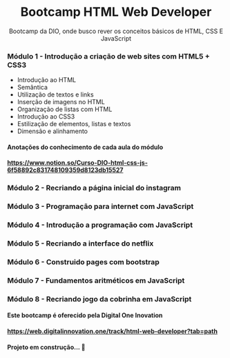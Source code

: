<h1 align="center"> Bootcamp HTML Web Developer </h1>

<p align="center">Bootcamp da DIO, onde busco rever os conceitos básicos de HTML, CSS E JavaScript</p>

### Módulo 1 - Introdução a criação de web sites com HTML5 + CSS3
* Introdução ao HTML
* Semântica
* Utilização de textos e links
* Inserção de imagens no HTML
* Organização de listas com HTML
* Introdução ao CSS3
* Estilização de elementos, listas e textos
* Dimensão e alinhamento
#### Anotações do conhecimento de cada aula do módulo
#### https://www.notion.so/Curso-DIO-html-css-js-6f58892c831748109359d8123db15527

### Módulo 2 - Recriando a página inicial do instagram

### Módulo 3 - Programação para internet com JavaScript

### Módulo 4 - Introdução a programação com JavaScript

### Módulo 5 - Recriando a interface do netflix

### Módulo 6 - Construido pages com bootstrap

### Módulo 7 - Fundamentos aritméticos em JavaScript

### Módulo 8 - Recriando jogo da cobrinha em JavaScript



#### Este bootcamp é oferecido pela Digital One Inovation 
#### https://web.digitalinnovation.one/track/html-web-developer?tab=path

<h4>Projeto em construção... 🚀</h4>
